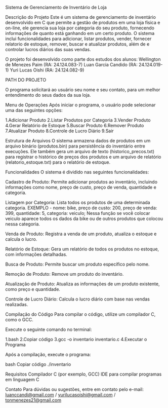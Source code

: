 Sistema de Gerenciamento de Inventário de Loja

Descrição do Projeto
Este é um sistema de gerenciamento de inventário desenvolvido em C que permite a gestão de produtos em uma loja física e on-line, ele gerencia sua loja por categoria do seu produto, fornecendo informaçôes de quanto está ganhando em um certo produto. O sistema inclui funcionalidades para adicionar, listar produtos, vender, fornecer relatorio de estoque, remover, buscar e atualizar produtos, além de e controlar lucros diários das suas vendas. 

O projeto foi desenvolvido como parte dos estudos dos alunos:
Wellington de Menezes Paim (RA: 24.124.083-7)
Luan Garcia Candido (RA: 24.124.019-1)
Yuri Lucas Oishi (RA: 24.124.082-9)

PATH DO PROJETO

O programa solicitará ao usuário seu nome e seu contato, para um melhor entendimento do seus dados da sua loja.

Menu de Operações
Após iniciar o programa, o usuário pode selecionar uma das seguintes opções:

1.Adicionar Produto
2.Listar Produtos por Categoria
3.Vender Produto
4.Gerar Relatório de Estoque
5.Buscar Produto
6.Remover Produto
7.Atualizar Produto
8.Controle de Lucro Diário
9.Sair

Estrutura de Arquivos
O sistema armazena dados de produtos em um arquivo binário (produtos.bin) para persistência do inventário entre execuções. Ele também gera um arquivo de texto (historico_precos.txt) para registrar o histórico de preços dos produtos e um arquivo de relatório (relatorio_estoque.txt) para o relatório de estoque.

Funcionalidades
O sistema é dividido nas seguintes funcionalidades:

Cadastro de Produto: Permite adicionar produtos ao inventário, incluindo informações como nome, preço de custo, preço de venda, quantidade e categoria.

Listagem por Categoria: Lista todos os produtos de uma determinada categoria.
EXEMPLO - nome: bike, preço de custo: 200, preço de venda: 399, quantidade: 5, categoria: veiculo; Nessa função se você colocar veiculo aparece todos os dados da bike ou de outros produtos que colocou nessa categoria.

Venda de Produto: Registra a venda de um produto, atualiza o estoque e calcula o lucro.

Relatório de Estoque: Gera um relatório de todos os produtos no estoque, com informações detalhadas.

Busca de Produto: Permite buscar um produto específico pelo nome.

Remoção de Produto: Remove um produto do inventário.

Atualização de Produto: Atualiza as informações de um produto existente, como preço e quantidade.

Controle de Lucro Diário: Calcula o lucro diário com base nas vendas realizadas.

Compilação do Código
Para compilar o código, utilize um compilador C, como o GCC. 

Execute o seguinte comando no terminal:

1.bash
2.Copiar código
3.gcc -o inventario inventario.c
4.Executar o Programa

Após a compilação, execute o programa:

bash
Copiar código
./inventario

Requisitos
Compilador C (por exemplo, GCC)
IDE para compilar programas em linguagem C


Contato Para dúvidas ou sugestões, entre em contato pelo e-mail: luanccandi@gmail.com / yurilucasoishi@gmail.com / tonmenezes21@gmail.com
